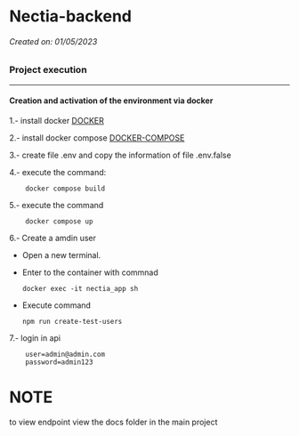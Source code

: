 # Nectia-backend

###### _Created on: 01/05/2023_

### Project execution 

---
#### **Creation and activation of the environment via docker** 

1.- install docker [DOCKER](https://www.docker.com/)

2.- install docker compose [DOCKER-COMPOSE](https://docs.docker.com/compose/install/)

3.- create file .env and copy the information of file .env.false

4.- execute the command:

        docker compose build

5.- execute the command

        docker compose up

6.- Create a amdin user
  * Open a new terminal.
  
  * Enter to the container with commnad

        docker exec -it nectia_app sh
  
  * Execute command
  
        npm run create-test-users

7.- login in api

        user=admin@admin.com
        password=admin123


# NOTE
 to view endpoint view the docs folder in the main project